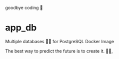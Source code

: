 goodbye coding 👋
# app_db

Multiple databases 🐳🐳 for PostgreSQL Docker Image


<!-- INSPIRATIONAL_QUOTE_START -->
The best way to predict the future is to create it.
🧑‍💻,
<!-- INSPIRATIONAL_QUOTE_END -->
